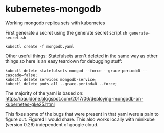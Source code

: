 # kubernetes-mongodb
Working mongodb replica sets with kubernetes


First generate a secret using the generate secret script `sh generate-secret.sh`

```
kubectl create -f mongodb.yaml
```


Other useful things:
Statefulsets aren't deleted in the same way as other things so here is an easy teardown for debugging stuff:
```
kubectl delete statefulsets mongod --force --grace-period=0 --cascade=false;
kubectl delete services mongodb-service;
kubectl delete pods all --grace-period=0 --force;
```


The majority of the yaml is based on:
https://pauldone.blogspot.com/2017/06/deploying-mongodb-on-kubernetes-gke25.html

This fixes some of the bugs that were present in that yaml were a pain to figure out. Figured I would share. This also works locally with minikube (version 0.26) independent of google cloud.